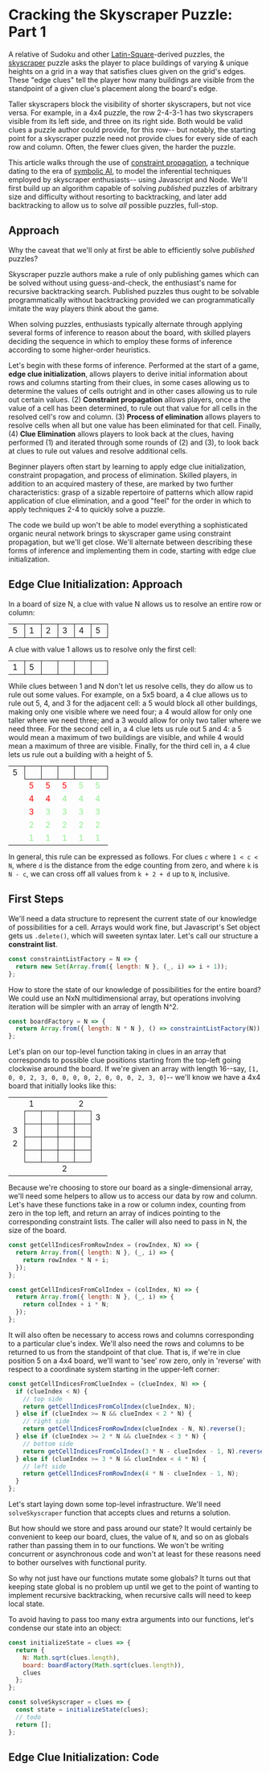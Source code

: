 # Cracking the Skyscraper Puzzle: Part 1

A relative of Sudoku and other [Latin-Square](https://en.wikipedia.org/wiki/Latin_square)-derived puzzles, the [skyscraper](https://www.conceptispuzzles.com/index.aspx?uri=puzzle/skyscrapers/rules) puzzle asks the player to place buildings of varying & unique heights on a grid in a way that satisfies clues given on the grid's edges. These "edge clues" tell the player how many buildings are visible from the standpoint of a given clue's placement along the board's edge.

Taller skyscrapers block the visibility of shorter skyscrapers, but not vice versa. For example, in a 4x4 puzzle, the row 2-4-3-1 has two skyscrapers visible from its left side, and three on its right side. Both would be valid clues a puzzle author could provide, for this row-- but notably, the starting point for a skyscraper puzzle need not provide clues for every side of each row and column. Often, the fewer clues given, the harder the puzzle.

This article walks through the use of [constraint propagation](https://en.wikipedia.org/wiki/Constraint_satisfaction), a technique dating to the era of [symbolic AI](https://en.wikipedia.org/wiki/Symbolic_artificial_intelligence), to model the inferential techniques employed by skyscraper enthusiasts-- using Javascript and Node. We'll first build up an algorithm capable of solving _published_ puzzles of arbitrary size and difficulty without resorting to backtracking, and later add backtracking to allow us to solve _all_ possible puzzles, full-stop.

## Approach

Why the caveat that we'll only at first be able to efficiently solve _published_ puzzles?

Skyscraper puzzle authors make a rule of only publishing games which can be solved without using guess-and-check, the enthusiast's name for recursive backtracking search. Published puzzles thus ought to be solvable programmatically without backtracking provided we can programmatically imitate the way players think about the game.

When solving puzzles, enthusiasts typically alternate through applying several forms of inference to reason about the board, with skilled players deciding the sequence in which to employ these forms of inference according to some higher-order heuristics.

Let's begin with these forms of inference. Performed at the start of a game, **edge clue initialization**, allows players to derive initial information about rows and columns starting from their clues, in some cases allowing us to determine the values of cells outright and in other cases allowing us to rule out certain values. (2) **Constraint propagation** allows players, once a the value of a cell has been determined, to rule out that value for all cells in the resolved cell's row and column. (3) **Process of elimination** allows players to resolve cells when all but one value has been eliminated for that cell. Finally, (4) **Clue Elimination** allows players to look back at the clues, having performed (1) and iterated through some rounds of (2) and (3), to look back at clues to rule out values and resolve additional cells.

Beginner players often start by learning to apply edge clue initialization, constraint propagation, and process of elimination. Skilled players, in addition to an acquired mastery of these, are marked by two further characteristics: grasp of a sizable repertoire of patterns which allow rapid application of clue elimination, and a good "feel" for the order in which to apply techniques 2-4 to quickly solve a puzzle.

The code we build up won't be able to model everything a sophisticated organic neural network brings to skyscraper game using constraint propagation, but we'll get close. We'll alternate between describing these forms of inference and implementing them in code, starting with edge clue initialization.

## Edge Clue Initialization: Approach

In a board of size N, a clue with value N allows us to resolve an entire row or column:

<table style="margin: 5px auto;">
  <tbody>
    <tr>
      <td style="border: 0px; width: 1em;">5</td>
      <td style="border: 1px solid; width: 1em;">1</td>
      <td style="border: 1px solid; width: 1em;">2</td>
      <td style="border: 1px solid; width: 1em;">3</td>
      <td style="border: 1px solid; width: 1em;">4</td>
      <td style="border: 1px solid; width: 1em;">5</td>
    </tr>
  </tbody>
</table>

A clue with value 1 allows us to resolve only the first cell:

<table style="margin: 5px auto;">
  <tbody>
    <tr>
      <td style="border: 0px; width: 1em;">1</td>
      <td style="border: 1px solid; width: 1em;">5</td>
      <td style="border: 1px solid; width: 1em;"></td>
      <td style="border: 1px solid; width: 1em;"></td>
      <td style="border: 1px solid; width: 1em;"></td>
      <td style="border: 1px solid; width: 1em;"></td>
    </tr>
  </tbody>
</table>

While clues between 1 and N don't let us resolve cells, they do allow us to rule out some values. For example, on a 5x5 board, a 4 clue allows us to rule out 5, 4, and 3 for the adjacent cell: a 5 would block all other buildings, making only one visible where we need four; a 4 would allow for only one taller where we need three; and a 3 would allow for only two taller where we need three. For the second cell in, a 4 clue lets us rule out 5 and 4: a 5 would mean a maximum of two buildings are visible, and while 4 would mean a maximum of three are visible. Finally, for the third cell in, a 4 clue lets us rule out a building with a height of 5.

<table style="margin: 5px auto;">
  <tbody>
    <tr>
      <td style="border: 0px; width: 1em;">5</td>
      <td style="border: 1px solid; width: 1em;"></td>
      <td style="border: 1px solid; width: 1em;"></td>
      <td style="border: 1px solid; width: 1em;"></td>
      <td style="border: 1px solid; width: 1em;"></td>
      <td style="border: 1px solid; width: 1em;"></td>
    </tr>
    <tr>
      <td style="border: 0px; width: 1em;"></td>
      <td style="border: 0px; width: 1em; color: red;">5</td>
      <td style="border: 0px; width: 1em; color: red;">5</td>
      <td style="border: 0px; width: 1em; color: red;">5</td>
      <td style="border: 0px; width: 1em; color: lightgreen;">5</td>
      <td style="border: 0px; width: 1em; color: lightgreen;">5</td>
    </tr>
    <tr>
      <td style="border: 0px; width: 1em;"></td>
      <td style="border: 0px; width: 1em; color: red;">4</td>
      <td style="border: 0px; width: 1em; color: red;">4</td>
      <td style="border: 0px; width: 1em; color: lightgreen;">4</td>
      <td style="border: 0px; width: 1em; color: lightgreen;">4</td>
      <td style="border: 0px; width: 1em; color: lightgreen;">4</td>
    </tr>
    <tr>
      <td style="border: 0px; width: 1em;"></td>
      <td style="border: 0px; width: 1em; color: red;">3</td>
      <td style="border: 0px; width: 1em; color: lightgreen;">3</td>
      <td style="border: 0px; width: 1em; color: lightgreen;">3</td>
      <td style="border: 0px; width: 1em; color: lightgreen;">3</td>
      <td style="border: 0px; width: 1em; color: lightgreen;">3</td>
    </tr>
    <tr>
      <td style="border: 0px; width: 1em;"></td>
      <td style="border: 0px; width: 1em; color: lightgreen;">2</td>
      <td style="border: 0px; width: 1em; color: lightgreen;">2</td>
      <td style="border: 0px; width: 1em; color: lightgreen;">2</td>
      <td style="border: 0px; width: 1em; color: lightgreen;">2</td>
      <td style="border: 0px; width: 1em; color: lightgreen;">2</td>
    </tr>
    <tr>
      <td style="border: 0px; width: 1em;"></td>
      <td style="border: 0px; width: 1em; color: lightgreen;">1</td>
      <td style="border: 0px; width: 1em; color: lightgreen;">1</td>
      <td style="border: 0px; width: 1em; color: lightgreen;">1</td>
      <td style="border: 0px; width: 1em; color: lightgreen;">1</td>
      <td style="border: 0px; width: 1em; color: lightgreen;">1</td>
    </tr>
  </tbody>
</table>

In general, this rule can be expressed as follows. For clues `c` where `1 < c < N`, where `d` is the distance from the edge counting from zero, and where `k` is `N - c`, we can cross off all values from `k + 2 + d` up to `N`, inclusive.

## First Steps

We'll need a data structure to represent the current state of our knowledge of possibilities for a cell. Arrays would work fine, but Javascript's Set object gets us `.delete()`, which will sweeten syntax later. Let's call our structure a **constraint list**.

```javascript
const constraintListFactory = N => {
  return new Set(Array.from({ length: N }, (_, i) => i + 1));
};
```

How to store the state of our knowledge of possibilities for the entire board? We could use an NxN multidimensional array, but operations involving iteration will be simpler with an array of length N^2.

```javascript
const boardFactory = N => {
  return Array.from({ length: N * N }, () => constraintListFactory(N));
};
```

Let's plan on our top-level function taking in clues in an array that corresponds to possible clue positions starting from the top-left going clockwise around the board. If we're given an array with length 16--say, `[1, 0, 0, 2, 3, 0, 0, 0, 0, 2, 0, 0, 0, 2, 3, 0]`-- we'll know we have a 4x4 board that initially looks like this:

<table style="margin: 5px auto;">
  <tbody>
    <tr>
      <td style="border: 0px; width: 1em; height: 1.5em;"></td>
      <td style="border: 0px; width: 1em;">1</td>
      <td style="border: 0px; width: 1em;"></td>
      <td style="border: 0px; width: 1em;"></td>
      <td style="border: 0px; width: 1em;">2</td>
      <td style="border: 0px; width: 1em;"></td>
    </tr>
    <tr>
      <td style="border: 0px; width: 1em; height: 1.5em;"></td>
      <td style="border: 1px solid; width: 1em;"></td>
      <td style="border: 1px solid; width: 1em;"></td>
      <td style="border: 1px solid; width: 1em;"></td>
      <td style="border: 1px solid; width: 1em;"></td>
      <td style="border: 0px; width: 1em;">3</td>
    </tr>
    <tr>
      <td style="border: 0px; width: 1em; height: 1.5em;">3</td>
      <td style="border: 1px solid; width: 1em;"></td>
      <td style="border: 1px solid; width: 1em;"></td>
      <td style="border: 1px solid; width: 1em;"></td>
      <td style="border: 1px solid; width: 1em;"></td>
      <td style="border: 0px; width: 1em;"></td>
    </tr>
    <tr>
      <td style="border: 0px; width: 1em; height: 1.5em;">2</td>
      <td style="border: 1px solid; width: 1em;"></td>
      <td style="border: 1px solid; width: 1em;"></td>
      <td style="border: 1px solid; width: 1em;"></td>
      <td style="border: 1px solid; width: 1em;"></td>
      <td style="border: 0px; width: 1em;"></td>
    </tr>
    <tr>
      <td style="border: 0px; width: 1em; height: 1.5em;"></td>
      <td style="border: 1px solid; width: 1em;"></td>
      <td style="border: 1px solid; width: 1em;"></td>
      <td style="border: 1px solid; width: 1em;"></td>
      <td style="border: 1px solid; width: 1em;"></td>
      <td style="border: 0px; width: 1em;"></td>
    </tr>
    <tr>
      <td style="border: 0px; width: 1em; height: 1.5em;"></td>
      <td style="border: 0px; width: 1em;"></td>
      <td style="border: 0px; width: 1em;"></td>
      <td style="border: 0px; width: 1em;">2</td>
      <td style="border: 0px; width: 1em;"></td>
      <td style="border: 0px; width: 1em;"></td>
    </tr>

  </tbody>
</table>

Because we're choosing to store our board as a single-dimensional array, we'll need some helpers to allow us to access our data by row and column. Let's have these functions take in a row or column index, counting from zero in the top left, and return an array of indices pointing to the corresponding constraint lists. The caller will also need to pass in N, the size of the board.

```javascript
const getCellIndicesFromRowIndex = (rowIndex, N) => {
  return Array.from({ length: N }, (_, i) => {
    return rowIndex * N + i;
  });
};

const getCellIndicesFromColIndex = (colIndex, N) => {
  return Array.from({ length: N }, (_, i) => {
    return colIndex + i * N;
  });
};
```

It will also often be necessary to access rows and columns corresponding to a particular clue's index. We'll also need the rows and columns to be returned to us from the standpoint of that clue. That is, if we're in clue position 5 on a 4x4 board, we'll want to 'see' row zero, only in 'reverse' with respect to a coordinate system starting in the upper-left corner:

```javascript
const getCellIndicesFromClueIndex = (clueIndex, N) => {
  if (clueIndex < N) {
    // top side
    return getCellIndicesFromColIndex(clueIndex, N);
  } else if (clueIndex >= N && clueIndex < 2 * N) {
    // right side
    return getCellIndicesFromRowIndex(clueIndex - N, N).reverse();
  } else if (clueIndex >= 2 * N && clueIndex < 3 * N) {
    // bottom side
    return getCellIndicesFromColIndex(3 * N - clueIndex - 1, N).reverse();
  } else if (clueIndex >= 3 * N && clueIndex < 4 * N) {
    // left side
    return getCellIndicesFromRowIndex(4 * N - clueIndex - 1, N);
  }
};
```

Let's start laying down some top-level infrastructure. We'll need `solveSkyscraper` function that accepts clues and returns a solution.

But how should we store and pass around our state? It would certainly be convenient to keep our board, clues, the value of `N`, and so on as globals rather than passing them in to our functions. We won't be writing concurrent or asynchronous code and won't at least for these reasons need to bother ourselves with functional purity.

So why not just have our functions mutate some globals? It turns out that keeping state global is no problem up until we get to the point of wanting to implement recursive backtracking, when recursive calls will need to keep local state.

To avoid having to pass too many extra arguments into our functions, let's condense our state into an object:

```js
const initializeState = clues => {
  return {
    N: Math.sqrt(clues.length),
    board: boardFactory(Math.sqrt(clues.length)),
    clues
  };
};

const solveSkyscraper = clues => {
  const state = initializeState(clues);
  // todo
  return [];
};
```

## Edge Clue Initialization: Code
